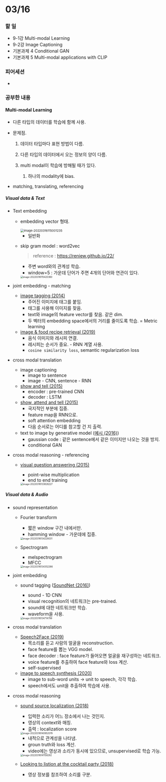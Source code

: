 # 03/16

### 할 일

* 9-1강 Multi-modal Learning
* 9-2강 Image Captioning
* 기본과제 4 Conditional GAN
* 기본과제 5 Multi-modal applications with CLIP



### 피어세션

* 



### 공부한 내용

####  Multi-modal Learning

* 다른 타입의 데이터를 학습에 함께 사용.

* 문제점.

  1. 데이터 타입마다 표현 방법이 다름.

  2. 다른 타입의 데이터에서 오는 정보의 양이 다름.

  3. multi modal이 학습에 방해될 때가 있다.
     1. 하나의 modality에 bias.

* matching, translating, referencing



##### Visual data & Text

* Text embedding

  * embedding vector 형태.

    <img src="0316.assets/image-20220316115001235.png" alt="image-20220316115001235" style="zoom: 67%;" />

    * 일반화

  * skip gram model : word2vec

    > reference : https://reniew.github.io/22/
    
    * 주변 word와의 관계성 학습.
    * window=5 : 가운데 단어가 주면 4개의 단어와 연관이 있다.
    
    <img src="0316.assets/image-20220316115420360.png" alt="image-20220316115420360" style="zoom:50%;" />

* joint embedding - matching

  * [image tagging (2014)](https://jmlr.org/papers/volume15/srivastava14b/srivastava14b.pdf)
    * 주어진 이미지에 태그를 붙임.
    * 태그를 사용해 이미지를 찾음.
    * text와 image의 feature vector를 찾음. 같은 dim.
    * 두 벡터의 embedding space에서의 거리를 줄이도록 학습. = Metric learning
  * [image & food recipe retrieval (2019)](https://arxiv.org/abs/1810.06553)
    * 음식 이미지와 레시피 연결.
    * 레시피는 순서가 중요. - RNN 계열 사용.
    * `cosine similarity loss`, semantic regularization loss

* cross modal translation

  * image captioning
    * image to sentence
    * image - CNN, sentence - RNN
  * [show and tell (2015)](https://arxiv.org/abs/1411.4555)
    * encoder : pre-trained CNN
    * decoder : LSTM
  * [show, attend and tell (2015)](https://arxiv.org/abs/1502.03044)
    * 국지적인 부분에 집중.
    * feature map을 RNN으로.
    * soft attention embedding
    * 다음 순서로는 어디를 참고할 건 지 출력.
  * text to image by generative model ([예시 (2016)](https://arxiv.org/abs/1605.05396))
    * gaussian code : 같은 sentence에서 같은 이미지만 나오는 것을 방지.
    * conditional GAN

* cross modal reasoning - referencing

  * [visual question answering (2015)](https://arxiv.org/abs/1505.00468)

    * point-wise multiplication
    * end to end training

    <img src="0316.assets/image-20220316133826227.png" alt="image-20220316133826227" style="zoom:50%;" />



##### Visual data & Audio

* sound representation

  * Fourier transform

    * 짧은 window 구간 내에서만.
    * hamming window - 가운데에 집중.

    <img src="0316.assets/image-20220316134228031.png" alt="image-20220316134228031" style="zoom:50%;" />

  * Spectrogram

    * melspectrogram
    * MFCC

    <img src="0316.assets/image-20220316134352266.png" alt="image-20220316134352266" style="zoom:50%;" />

* joint embedding

  * sound tagging ([SoundNet (2016)](https://arxiv.org/abs/1610.09001))

    * sound - 1D CNN
    * visual recognition의 네트워크는 pre-trained.
    * sound에 대한 네트워크만 학습.
    * waveform을 사용.

    <img src="0316.assets/image-20220316134714799.png" alt="image-20220316134714799" style="zoom:50%;" />

* cross modal translation

  * [Speech2Face (2019)](https://arxiv.org/abs/1905.09773)
    * 목소리를 듣고 사람의 얼굴을 reconstruction.
    * face feature를 뽑는 VGG model.
    * face decoder : face feature가 들어오면 얼굴을 재구성하는 네트워크.
    * voice feature를 추출하여 face feature와 loss 계산.
    * self-supervised
  * [image to speech synthesis (2020)](https://arxiv.org/abs/2012.15454)
    * image to sub-word units → unit to speech, 각각 학습.
    * speech에서도 unit을 추출하여 학습에 사용.

* cross modal reasoning

  * [sound source localization (2018)](https://arxiv.org/abs/1911.09649)

    * 입력한 소리가 어느 장소에서 나는 것인지.
    * 영상의 context와 매칭.
    * 출력 : localization score

    <img src="0316.assets/image-20220316140952079.png" alt="image-20220316140952079" style="zoom:50%;" />

    * 내적으로 관계성을 나타냄.
    * groun truth와 loss 계산.
    * video에는 영상과 소리가 동시에 있으므로, unsupervised로 학습 가능.

    <img src="0316.assets/image-20220316141158292.png" alt="image-20220316141158292" style="zoom:50%;" />

  * [Looking to listion at the cocktail party (2018)](https://arxiv.org/abs/1804.03619)

    * 영상 정보를 참조하여 소리를 구분.



